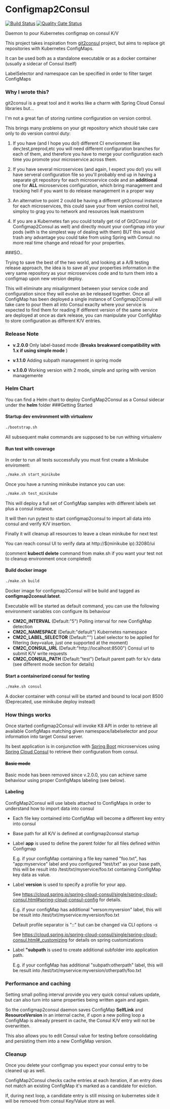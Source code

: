 Configmap2Consul
===================

[![Build Status](https://travis-ci.org/aroundthecode/configmap2consul.svg?branch=develop)](https://travis-ci.org/aroundthecode/configmap2consul)
[![Quality Gate Status](https://sonarcloud.io/api/project_badges/measure?project=aroundthecode_configmap2consul&metric=alert_status)](https://sonarcloud.io/dashboard?id=aroundthecode_configmap2consul)


Daemon to pour Kubernetes configmap on consul K/V

This project takes inspiration from [git2consul](https://github.com/breser/git2consul) project, but aims to replace git repositories with Kubernetes ConfigMaps.

It can be used both as a standalone executable or as a docker container (usually a sidecar of Consul itself)

LabelSelector and namespace can be specified in order to filter target ConfigMaps

### Why I wrote this?
git2consul is a great tool and it works like a charm with Spring Cloud Consul libraries but...

I'm not a great fan of storing runtime configuration on version control. 

This brings many problems on your git repository which should take care only to do version control duty:

1) If you have (and I hope you do!) different CI envrionment like dev,test,preprod,etc you will need different configuration branches for each of them, and therefore you have to merge your configuration each time you promote your microservice across them.

2) If you have several microservices (and again, I expect you do!) you will have serveral configuration file so you'll probably end up in having a separate git repository for each microservice code and an **additional** one for **ALL** microservices configuration, which bring management and tracking hell if you want to do release management in a proper way

3) An alternative to point 2 could be having a different git2consul instance for each microservices, this could save your from version control hell, simploy to grag you to network and resources leak maelstrorm

4) If you are a Kubernetes fan you could totally get rid of Git2Consul (or Configmap2Consul as well) and directly mount your configmap into your pods (with is the simplest way of dealing with them) BUT this would trash any advantage you could take from using Spring with Consul: no more real time change and reload for your properties.

###SO..

Trying to save the best of the two world, and looking at a A/B testing release approach, the idea is to save all your properties information in the very same repository as your microservices code and to turn them into a configmap upon new version deploy.

This will eliminate any misalignment between your service code and configuration since they will evolve an be released together.
Once all ConfigMap has been deployed a single instance of Configmap2Consul will take care to pour them all into Consul exaclty where your service is expected to find them for reading
If different version of the same service are deployed at once as dark release, you can manipulate your ConfigMap to store configuration as different K/V entries.

### Release Note

* **v.2.0.0** Only label-based mode (**Breaks breakward compatibility with 1.x if using simple mode** ) 

* **v.1.1.0** Adding subpath management in spring mode

* **v.1.0.0** Working version with 2 mode, simple and spring with version managemente

### Helm Chart
You can find a Helm chart to deploy ConfigMap2Consul as a Consul sidecar under the **helm** folder
###Getting Started

#### Startup dev environment with virtualenv
```bash
./bootstrap.sh
```
All subsequent make commands are supposed to be run withing virtualenv

#### Run test with coverage

In order to run all tests successfully you must first create a Minikube enviroment:

```bash
./make.sh start_minikube
```

Once you have a running minikube instance you can use:

```bash
./make.sh test_minikube
```

This will deploy a full set of ConfigMap samples with different labels set plus a consul instance.

It will then run pytest to start configmap2consul to import all data into consul and verify K/V insertion.

Finally it will cleanup all resources to leave a clean minikube for next test

You can reach consul UI to verify data at http://$(minikube ip):32080/ui

(comment **kubectl delete** command from make.sh if you want your test not to cleanup environment once completed)


#### Build docker image

```bash
./make.sh build
```

Docker image for configmap2Consul will be build and tagged as **configmap2consul:latest**.

Executable will be started as default command, you can use the following environment variables con configure its behaviour 

* **CM2C_INTERVAL** (Default:"5") Polling interval for new ConfigMap detection
* **CM2C_NAMESPACE** (Default:"default") Kubernetes namespace
* **CM2C_LABEL_SELECTOR** (Default:"") Label selector to be applied for filtering (key=value, just one supported at the moment)
* **CM2C_CONSUL_URL** (Default:"http://localhost:8500") Consul url to submit K/V write requests
* **CM2C_CONSUL_PATH** (Default:"test") Default parent path for k/v data (see different mode section for details)

#### Start a containerized consul for testing

```bash
./make.sh consul
```
A docker container with consul will be started and bound to local port 8500
(Deprecated, use minikube deploy instead)


### How things works
Once started configmap2Consul will invoke K8 API in order to retrieve all available ConfigMaps matching given namespace/labelselector and pour information into target Consul server. 

Its best application is in conjunction with [Spring Boot](https://spring.io/projects/spring-boot) microservices using [Spring Cloud Consul](https://spring.io/projects/spring-cloud-consul) to retrieve their configuration from consul.


#### ~~Basic mode~~

Basic mode has been removed since v.2.0.0, you can achieve same behaviour using proper ConfigMaps labeling (see below).

#### Labeling

ConfigMap2Consul will use labels attached to ConfigMaps in order to understand how to import data into consul

* Each file key contained into ConfigMap will become a different key entry into consul

* Base path for all K/V is defined at configmap2consul startup

* Label **app** is used to define the parent folder for all files defined within Configmap 

  E.g. if your configMap containing a file key named "foo.txt", has "app:myservice" label and you configured "test/txt" as your base path, this will be result into /test/txt/myservice/foo.txt containing ConfigMap key data as value.

* Label **version** is used to specify a profile for your app. 
  
  See https://cloud.spring.io/spring-cloud-consul/single/spring-cloud-consul.html#spring-cloud-consul-config for details.
  
  E.g. if your configMap has additional "verson:myversion" label, this will be result into /test/txt/myservice:myversion/foo.txt

  Default profile separator is "::" but can be changed via CLI options *-s* 

  See https://cloud.spring.io/spring-cloud-consul/single/spring-cloud-consul.html#_customizing for details on spring customizations

* Label **"subpath** is used to create additional subfolder into application path.

  E.g. if your configMap has additional "subpath:otherpath" label, this will be result into /test/txt/myservice:myversion/otherpath/foo.txt
    

### Performance and caching
Setting small polling interval provide you very quick consul values update, but can also turn into same properties being written again and again.

So the configmap2consul daemon saves ConfigMap **SelfLink** and **ResourceVersion** in an internal cache, if upon a new polling loop a ConfigMap is already present in cache, the Consul K/V entry will not be overwritten.

This also allows you to edit Consul value for testing before consolidating and persisting them into a new ConfigMap version.

### Cleanup
Once you delete your configmap you expect your consul entry to be cleaned up as well.

ConfigMap2Consul checks cache entries at each iteration, if an entry does not match an existing ConfigMap it's marked as a candidate for eviction. 

If, during next loop, a candidate entry is still missing on kubernetes side it will be removed from consul Key/Value store as well. 